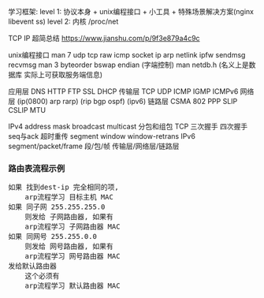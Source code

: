 学习框架:
level 1: 协议本身 + unix编程接口 + 小工具 + 特殊场景解决方案(nginx libevent ss)
level 2: 内核 /proc/net

TCP IP 超简总结 https://www.jianshu.com/p/9f3e879a4c9c

unix编程接口
man 7 udp tcp
      raw icmp
      socket ip arp
      netlink ipfw
      sendmsg recvmsg
man 3 byteorder bswap endian (字端控制)
man netdb.h                  (名义上是数据库 实际上可获取服务端信息)

应用层 DNS HTTP FTP SSL DHCP
传输层 TCP UDP ICMP IGMP ICMPv6
网络层 (ip(0800) arp rarp) (rip bgp ospf) (ipv6)
链路层 CSMA 802 PPP SLIP CSLIP MTU

IPv4 address mask broadcast multicast 分包和组包
TCP  三次握手 四次握手 seq与ack 超时重传 segment window window-retrans
IPv6
segment/packet/frame 段/包/帧 传输层/网络层/链路层

### 路由表流程示例
<pre>
如果 找到dest-ip 完全相同的项,
	arp流程学习 目标主机 MAC
如果 同子网 255.255.255.0
	则发给 子网路由器, 如果有
	arp流程学习 子网路由器 MAC
如果 同网号 255.255.0.0
	则发给 网号路由器, 如果有
	arp流程学习 网号路由器 MAC
发给默认路由器
	这个必须有
	arp流程学习 默认路由器 MAC
</pre>